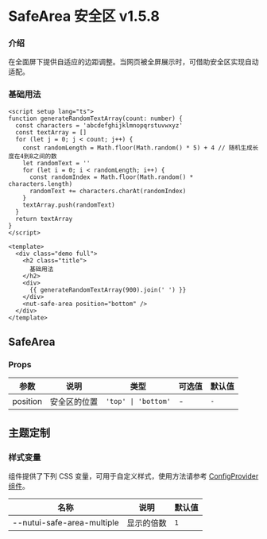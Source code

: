 # SafeArea 安全区 <Badge>v1.5.8</Badge>

### 介绍

在全面屏下提供自适应的边距调整。当网页被全屏展示时，可借助安全区实现自动适配。

### 基础用法

```vue
<script setup lang="ts">
function generateRandomTextArray(count: number) {
  const characters = 'abcdefghijklmnopqrstuvwxyz'
  const textArray = []
  for (let j = 0; j < count; j++) {
    const randomLength = Math.floor(Math.random() * 5) + 4 // 随机生成长度在4到8之间的数
    let randomText = ''
    for (let i = 0; i < randomLength; i++) {
      const randomIndex = Math.floor(Math.random() * characters.length)
      randomText += characters.charAt(randomIndex)
    }
    textArray.push(randomText)
  }
  return textArray
}
</script>

<template>
  <div class="demo full">
    <h2 class="title">
      基础用法
    </h2>
    <div>
      {{ generateRandomTextArray(900).join(' ') }}
    </div>
    <nut-safe-area position="bottom" />
  </div>
</template>
```

## SafeArea

### Props

| 参数     | 说明         | 类型                | 可选值 | 默认值 |
|----------|------------|---------------------|--------|--------|
| position | 安全区的位置 | `'top' \| 'bottom'` | -      | `-`    |

## 主题定制

### 样式变量

组件提供了下列 CSS 变量，可用于自定义样式，使用方法请参考  [ConfigProvider 组件](/components/basic/configprovider)。

| 名称                       | 说明       | 默认值 |
|----------------------------|----------|--------|
| --nutui-safe-area-multiple | 显示的倍数 | `1`    |
